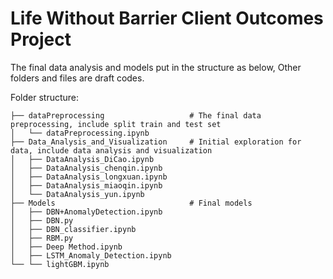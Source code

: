 # Life Without Barrier Client Outcomes Project

The final data analysis and models put in the structure as below, Other folders and files are draft codes. 

Folder structure:
```
├── dataPreprocessing                   # The final data preprocessing, include split train and test set
│   └── dataPreprocessing.ipynb
├── Data_Analysis_and_Visualization     # Initial exploration for data, include data analysis and visualization
│   ├── DataAnalysis_DiCao.ipynb
│   ├── DataAnalysis_chenqin.ipynb
│   ├── DataAnalysis_longxuan.ipynb
│   ├── DataAnalysis_miaoqin.ipynb
│   └── DataAnalysis_yun.ipynb
├── Models                              # Final models
│   ├── DBN+AnomalyDetection.ipynb
│   ├── DBN.py
│   ├── DBN_classifier.ipynb
│   ├── RBM.py
│   ├── Deep Method.ipynb
│   ├── LSTM_Anomaly_Detection.ipynb
└── └── lightGBM.ipynb


```
